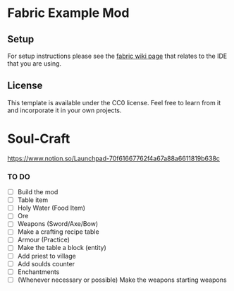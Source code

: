 # Fabric Example Mod

## Setup

For setup instructions please see the [fabric wiki page](https://fabricmc.net/wiki/tutorial:setup) that relates to the IDE that you are using.

## License

This template is available under the CC0 license. Feel free to learn from it and incorporate it in your own projects.
# Soul-Craft
https://www.notion.so/Launchpad-70f61667762f4a67a88a6611819b638c

### TO DO

- [ ] Build the mod
- [ ] Table item
- [ ] Holy Water (Food Item)
- [ ] Ore
- [ ] Weapons (Sword/Axe/Bow)
- [ ] Make a crafting recipe table
- [ ] Armour (Practice)
- [ ] Make the table a block (entity)
- [ ] Add priest to village
- [ ] Add soulds counter
- [ ] Enchantments
- [ ] (Whenever necessary or possible) Make the weapons starting weapons
